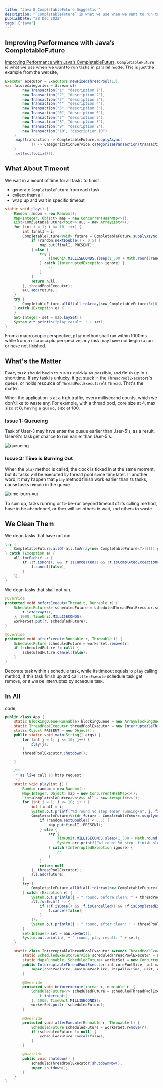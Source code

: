 ```yaml
---
title: "Java 8 CompletableFuture Suggestion"
description: "`CompletableFuture` is what we use when we want to run tasks in parallel mode. This is just the example from the website,"
publishDate: "28 Dec 2022"
tags: ["java"]
---
```


## Improving Performance with Java’s CompletableFuture
[Improving Performance with Java’s CompletableFuture](https://reflectoring.io/java-completablefuture/), `CompletableFuture` is what we use when we want to run tasks in parallel mode. This is just the example from the website,

```java
Executor executor = Executors.newFixedThreadPool(10);
var futureCategories = Stream.of(
        new Transaction("1", "description 1"),
        new Transaction("2", "description 2"),
        new Transaction("3", "description 3"),
        new Transaction("4", "description 4"),
        new Transaction("5", "description 5"),
        new Transaction("6", "description 6"),
        new Transaction("7", "description 7"),
        new Transaction("8", "description 8"),
        new Transaction("9", "description 9"),
        new Transaction("10", "description 10")
    )
    .map(transaction -> CompletableFuture.supplyAsync(
            () -> CategorizationService.categorizeTransaction(transaction), executor)
    )
    .collect(toList());
```

## What About Timeout
We wait in a mount of time for all tasks to finish.

- generate `CompletableFuture` from each task
- collect them all
- wrap up and wait in specific timeout

```java
static void play() {
    Random random = new Random();
    Map<Integer, Object> map = new ConcurrentHashMap<>();
    List<CompletableFuture<Void>> all = new ArrayList<>();
    for (int i = 1; i <= 10; i++) {
        int finalI = i;
        CompletableFuture<Void> future = CompletableFuture.supplyAsync(() -> {
            if (random.nextDouble() < 0.5) {
                map.put(finalI, PRESENT);
            } else {
                try {
                    TimeUnit.MILLISECONDS.sleep(1_500 + Math.round(random.nextDouble() * 500));
                } catch (InterruptedException ignore) {
                    //
                }
            }
            return null;
        }, threadPoolExecutor);
        all.add(future);
    }
    try {
        CompletableFuture.allOf(all.toArray(new CompletableFuture<?>[0])).get(1000, TimeUnit.MILLISECONDS);
    } catch (Exception e) {
    }
    Set<Integer> set = map.keySet();
    System.out.println("play result: " + set);
}
```
From a macroscopic perspective, `play` method shall run within 1000ms, while from a microscopic perspective, any task may have not begin to run or have not finished.


## What's the Matter
Every task should begin to run as quickly as possible, and finish up in a short time. If any task is unlucky, it get stuck in the `ThreadPoolExecutore`'s queue, or holds resource of `ThreadPoolExecutore`'s `Thread`. That's the matter.

When the application is at a high traffic, every millisecond counts, which we don't like to waste any. For example, with a thread pool, core size at 4, max size at 8, having a queue, size at 100.

### Issue 1: Queueing
Task of User-8 may have enter the queue earlier than User-5's, as a result, User-8's task get chance to run earlier than User-5's. 

![queueing](https://user-images.githubusercontent.com/2212273/209836738-418628a3-b3f7-44c5-8242-b2bc9f1cbc66.jpg)


### Issue 2: Time is Burning Out
When the `play` method is called, the clock is ticked in at the same moment, but its tasks will be executed by thread pool some time later. In another word, it may happen that `play` method finish work earlier than its tasks, cause tasks remain in the queue. 

![time-burn-out](https://user-images.githubusercontent.com/2212273/209838361-55ed2a11-85e3-4c4f-8df7-18b8d2e9b5c3.jpg)

To sum up, tasks running or to-be-run beyond timeout of its calling method, have to be abondoned, or they will set others to wait, and others to waste.

## We Clean Them
We clean tasks that have not run.

```java
try {
    CompletableFuture.allOf(all.toArray(new CompletableFuture<?>[0])).get(1000, TimeUnit.MILLISECONDS);
} catch (Exception e) {
    all.forEach(f -> {
        if (!f.isDone() && !f.isCancelled() && !f.isCompletedExceptionally()) {
            f.cancel(false);
        }
    });
}
```

We clean tasks that shall not run.
```java
@Override
protected void beforeExecute(Thread t, Runnable r) {
    ScheduledFuture<?> scheduledFuture = scheduledThreadPoolExecutor.schedule(() -> {
        t.interrupt();
    }, 1000, TimeUnit.MILLISECONDS);
    workerSet.put(r, scheduledFuture);
}

@Override
protected void afterExecute(Runnable r, Throwable t) {
    ScheduledFuture scheduledFuture = workerSet.remove(r);
    if (scheduledFuture != null) {
        scheduledFuture.cancel(false);
    }
}
```
Decorate task within a schedule task, while its timeout equals to `play` calling method, if this task finish up and call `afterExecute` schedule task get remove, or it will be interrupted by schedule task.

## In All

code,

```java
public class App {
    static BlockingQueue<Runnable> blockingQueue = new ArrayBlockingQueue<>(100);
    static ThreadPoolExecutor threadPoolExecutor = new InterruptableThreadPoolExecutor(4, 8, 60, TimeUnit.SECONDS, blockingQueue);
    static Object PRESENT = new Object();
    public static void main(String[] args) {
        for (int j = 1; j <= 10; j++) {
            play(j);
        }
        threadPoolExecutor.shutdown();

    }

    /**
     * as like call 10 http request
     */
    static void play(int j) {
        Random random = new Random();
        Map<Integer, Object> map = new ConcurrentHashMap<>();
        List<CompletableFuture<Void>> all = new ArrayList<>();
        for (int i = 1; i <= 10; i++) {
            int finalI = i;
            System.out.printf("%d round %d step enter running\n", j, finalI);
            CompletableFuture<Void> future = CompletableFuture.supplyAsync(() -> {
                if (random.nextDouble() < 0.5) {
                    map.put(finalI, PRESENT);
                } else {
                    try {
                        TimeUnit.MILLISECONDS.sleep(1_500 + Math.round(random.nextDouble() * 500));
                        System.err.printf("%d round %d step, finish sleep\n", j, finalI);
                    } catch (InterruptedException ignore) {
                        //
                    }
                }
                return null;
            }, threadPoolExecutor);
            all.add(future);
        }
        try {
            CompletableFuture.allOf(all.toArray(new CompletableFuture<?>[0])).get(1000, TimeUnit.MILLISECONDS);
        } catch (Exception e) {
            System.out.println(j + " round, before clean: " + threadPoolExecutor.getQueue().size());
            all.forEach(f -> {
                if (!f.isDone() && !f.isCancelled() && !f.isCompletedExceptionally()) {
                    f.cancel(false);
                }
            });
            System.out.println(j + " round, after clean: " + threadPoolExecutor.getQueue().size());
        }
        Set<Integer> set = map.keySet();
        System.out.println(j + " round, play result: " + set);
    }

    static class InterruptableThreadPoolExecutor extends ThreadPoolExecutor {
        static ScheduledExecutorService scheduledThreadPoolExecutor = Executors.newScheduledThreadPool(10);
        static Map<Runnable, ScheduledFuture> workerSet = new ConcurrentHashMap<>();
        public InterruptableThreadPoolExecutor(int corePoolSize, int maximumPoolSize, long keepAliveTime, TimeUnit unit, BlockingQueue<Runnable> workQueue) {
            super(corePoolSize, maximumPoolSize, keepAliveTime, unit, workQueue);
        }

        @Override
        protected void beforeExecute(Thread t, Runnable r) {
            ScheduledFuture<?> scheduledFuture = scheduledThreadPoolExecutor.schedule(() -> {
                t.interrupt();
            }, 1000, TimeUnit.MILLISECONDS);
            workerSet.put(r, scheduledFuture);
        }

        @Override
        protected void afterExecute(Runnable r, Throwable t) {
            ScheduledFuture scheduledFuture = workerSet.remove(r);
            if (scheduledFuture != null) {
                scheduledFuture.cancel(false);
            }
        }

        @Override
        public void shutdown() {
            scheduledThreadPoolExecutor.shutdownNow();
            super.shutdown();
        }
    }
}
```

    